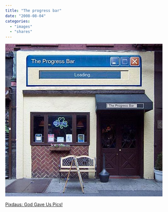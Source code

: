 ```yaml
---
title: "The progress bar"
date: "2008-08-04"
categories: 
  - "images"
  - "shares"
---
```


![](images/4wnP83SaFc94nd1t8pKaU63n_500.jpg)

[Pixdaus: God Gave Us Pics!](http://pixdaus.com/single.php?id=68993)
